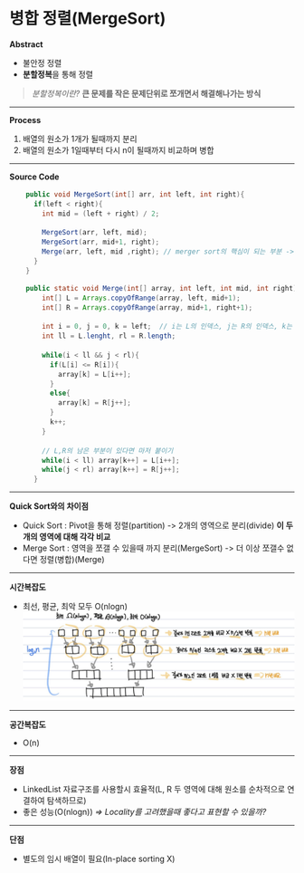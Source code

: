 # 병합 정렬(MergeSort)
**Abstract**
  - 불안정 정렬
  - **분할정복**을 통해 정렬
  > *분할정복이란?* **큰 문제를 작은 문제단위로 쪼개면서 해결해나가는 방식**
---
**Process**
  1. 배열의 원소가 1개가 될때까지 분리
  2. 배열의 원소가 1일때부터 다시 n이 될때까지 비교하며 병합
---
**Source Code**
```java
    public void MergeSort(int[] arr, int left, int right){
      if(left < right){
        int mid = (left + right) / 2;
      
        MergeSort(arr, left, mid);
        MergeSort(arr, mid+1, right);
        Merge(arr, left, mid ,right); // merger sort의 핵심이 되는 부분 -> 다시 비교하며 병합
      }
    }
```
```java
    public static void Merge(int[] array, int left, int mid, int right){
        int[] L = Arrays.copyOfRange(array, left, mid+1);
        int[] R = Arrays.copyOfRange(array, mid+1, right+1);
      
        int i = 0, j = 0, k = left;  // i는 L의 인덱스, j는 R의 인덱스, k는 새로운 병합될 배열의 인덱스를 표현
        int ll = L.lenght, rl = R.length;
      
        while(i < ll && j < rl){
          if(L[i] <= R[i]){
            array[k] = L[i++];
          }
          else{
            array[k] = R[j++];
          }
          k++;
        }
      
        // L,R의 남은 부분이 있다면 마저 붙이기
        while(i < ll) array[k++] = L[i++];
        while(j < rl) array[k++] = R[j++];
      }
```
---
**Quick Sort와의 차이점**
  - Quick Sort : Pivot을 통해 정렬(partition) -> 2개의 영역으로 분리(divide) **이 두개의 영역에 대해 각각 비교**
  - Merge Sort : 영역을 쪼갤 수 있을때 까지 분리(MergeSort) -> 더 이상 쪼갤수 없다면 정렬(병합)(Merge)
---
**시간복잡도**
  - 최선, 평균, 최악 모두 O(nlogn)
  ![MergerSortTimeComplexity](./images/MergerSortTimeComplexity.jpg)
---
**공간복잡도**
  - O(n)
---
**장점**
  - LinkedList 자료구조를 사용할시 효율적(L, R 두 영역에 대해 원소를 순차적으로 연결하여 탐색하므로)
  - 좋은 성능(O(nlogn)) *=> Locality를 고려했을때 좋다고 표현할 수 있을까?*  
---
**단점**
  - 별도의 임시 배열이 필요(In-place sorting X)
